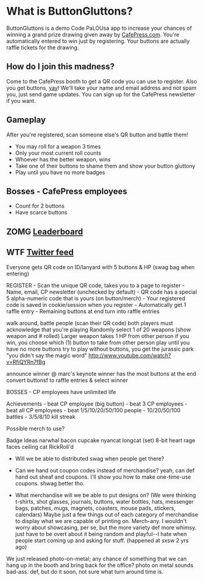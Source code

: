 # What is ButtonGluttons?
ButtonGluttons is a demo Code PaLOUsa app to increase your chances of winning a grand prize drawing given away by [CafePress.com](http://www.cafepress.com). 
You're automatically entered to win just by registering.
Your buttons are actually raffle tickets for the drawing.

## How do I join this madness?
Come to the CafePress booth to get a QR code you can use to register. Also you get buttons, [yay](http://alltheragefaces.com/img/faces/png/happy-epic-win.png)!
We'll take your name and email address and not spam you, just send game updates. You can sign up for the CafePress newsletter if you want.

## Gameplay
After you're registered, scan someone else's QR button and battle them!

- You may roll for a weapon 3 times
- Only your most current roll counts
- Whoever has the better weapon, wins
- Take one of their buttons to shame them and show your button gluttony
- Play until you have no more badges

## Bosses - CafePress employees
- Count for 2 buttons
- Have scarce buttons 

## ZOMG [Leaderboard](http://bg.cafepress.com)
## WTF [Twitter feed](http://www.twitter.com/buttongluttons)
  
Everyone gets QR code on ID/lanyard with 5 buttons & HP (swag bag when entering)

REGISTER - Scan the unique QR code, takes you to a page to register
	- Name, email, CP newsletter (unchecked by default)
	- QR code has a special 5 alpha-numeric code that is yours (on button/merch)
	- Your registered code is saved in cookie/session when you register
	- Automatically get 1 raffle entry
	- Remaining buttons at end turn into raffle entries

walk around, battle people (scan their QR code)
both players must acknowledge that you're playing
Randomly select 1 of 20 weapons (show weapon and # rolled)
Larger weapon takes 1 HP from other person
if you win, you choose which (1) button to take from other person
play until you have no more buttons
try to play without buttons, you get the jurassic park "you didn't say the magic word"
	http://www.youtube.com/watch?v=RfiQYRn7fBg

announce winner @ marc's keynote
winner has the most buttons at the end
convert buttonsf to raffle entries & select winner

BOSSES - CP employees have unlimited life

Achievements
	- beat CP employee (big button)
	- beat 3 CP employees
	- beat all CP employees
	- beat 1/5/10/20/50/100 people
	- 10/20/50/100 battles
	- 3/5/8/10 kill streak

Possible merch to use?

Badge Ideas
	narwhal
	bacon
	cupcake
	nyancat
	longcat (set)
	8-bit heart
	rage faces
	ceiling cat
	RickRoll'd



- Will we be able to distributed swag when people get there?
- Can we hand out coupon codes instead of merchandise?
yeah, can def hand out sheaf and coupons. I'll show you how to make one-time-use coupons. shwag better tho. 

- What merchandise will we be able to put designs on? (We were thinking t-shirts, shot glasses, journals, buttons, water bottles, hats, messenger bags, patches, mugs, magnets, coasters, mouse pads, stickers, calendars) 
Maybe just a few things out of each category of merchandise to display what we are capable of printing on. 
	Merch-any. I wouldn't worry about showcasing, per se, but the more variety def more whimsy. just have to be overt about it being random and playful--I hate when people start coming up and asking for stuff. (happened at sxsw 2 yrs ago)


We just released photo-on-metal; any chance of something that we can hang up in the booth and bring back for the office?
	photo on metal sounds bad-ass. def, but do it soon, not sure what turn around time is. 
	